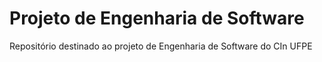 # Projeto de Engenharia de Software
Repositório destinado ao projeto de Engenharia de Software do CIn UFPE
